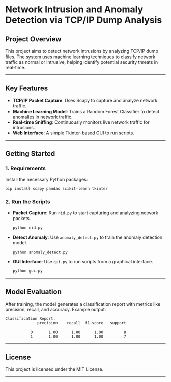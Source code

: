 # **Network Intrusion and Anomaly Detection via TCP/IP Dump Analysis**

## **Project Overview**
This project aims to detect network intrusions by analyzing TCP/IP dump files. The system uses machine learning techniques to classify network traffic as normal or intrusive, helping identify potential security threats in real-time.

---

## **Key Features**
- **TCP/IP Packet Capture**: Uses Scapy to capture and analyze network traffic.
- **Machine Learning Model**: Trains a Random Forest Classifier to detect anomalies in network traffic.
- **Real-time Sniffing**: Continuously monitors live network traffic for intrusions.
- **Web Interface**: A simple Tkinter-based GUI to run scripts.

---

## **Getting Started**

### **1. Requirements**
Install the necessary Python packages:

```bash
pip install scapy pandas scikit-learn tkinter
```

### **2. Run the Scripts**
- **Packet Capture**: Run `nid.py` to start capturing and analyzing network packets.
  
  ```bash
  python nid.py
  ```

- **Detect Anomaly**: Use `anomaly_detect.py` to train the anomaly detection model.
  
  ```bash
  python anomaly_detect.py
  ```

- **GUI Interface**: Use `gui.py` to run scripts from a graphical interface.
  
  ```bash
  python gui.py
  ```

---


## **Model Evaluation**

After training, the model generates a classification report with metrics like precision, recall, and accuracy. Example output:

```
Classification Report:
              precision    recall  f1-score   support

           0       1.00      1.00      1.00         8
           1       1.00      1.00      1.00         7
```

---

## **License**
This project is licensed under the MIT License.

---
